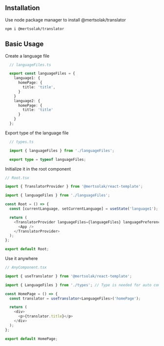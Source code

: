 ## Installation

Use node package manager to install @mertsolak/translator

```bash
npm i @mertsolak/translator
```

## Basic Usage

Create a language file

```typescript
  // languageFiles.ts

  export const languageFiles = {
    language1: {
      homePage: {
        title: 'title',
      }
    }
    language2: {
      homePage: {
        title: 'title'
      }
    }
  };
```

Export type of the language file

```typescript
  // types.ts

  import { languageFiles } from './languageFiles';

  export type = typeof languageFiles;
```

Initialize it in the root component

```typescript
// Root.tsx

import { TranslatorProvider } from '@mertsolak/react-template';

import { languageFiles } from './languageFiles';

const Root = () => {
  const [currentLanguage, setCurrentLanguage] = useState('language1'); // Also redux can be used

  return (
    <TranslatorProvider languageFiles={languageFiles} languagePreference={currentLanguage}>
      <App />
    </TranslatorProvider>
  );
};

export default Root;
```

Use it anywhere

```typescript
// AnyComponent.tsx

import { useTranslator } from '@mertsolak/react-template';

import { LanguageFiles } from './types'; // Type is needed for auto completion

const HomePage = () => {
  const translator = useTranslator<LanguageFiles>('homePage');

  return (
    <div>
      <p>{translator.title}</p>
    </div>
  );
};

export default HomePage;
```
